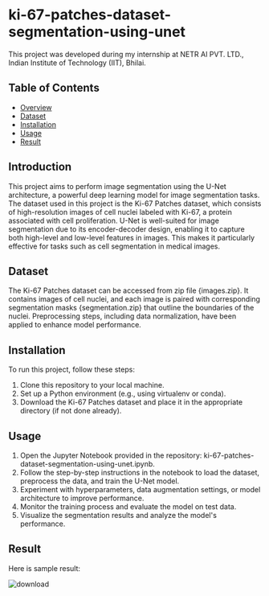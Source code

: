 # ki-67-patches-dataset-segmentation-using-unet

This project was developed during my internship at NETR AI PVT. LTD., Indian Institute of Technology (IIT), Bhilai.

## Table of Contents

- [Overview](#Overview)
- [Dataset](#Dataset)
- [Installation](#installation)
- [Usage](#usage)
- [Result](#result)

## Introduction

This project aims to perform image segmentation using the U-Net architecture, a powerful deep learning model for image segmentation tasks. The dataset used in this project is the Ki-67 Patches dataset, which consists of high-resolution images of cell nuclei labeled with Ki-67, a protein associated with cell proliferation.
U-Net is well-suited for image segmentation due to its encoder-decoder design, enabling it to capture both high-level and low-level features in images. This makes it particularly effective for tasks such as cell segmentation in medical images. 

## Dataset

The Ki-67 Patches dataset can be accessed from zip file {images.zip}. It contains images of cell nuclei, and each image is paired with corresponding segmentation masks {segmentation.zip} that outline the boundaries of the nuclei. Preprocessing steps, including data  normalization, have been applied to enhance model performance.

## Installation

To run this project, follow these steps:

1. Clone this repository to your local machine.
2. Set up a Python environment (e.g., using virtualenv or conda).
3. Download the Ki-67 Patches dataset and place it in the appropriate directory (if not done already).

## Usage

1. Open the Jupyter Notebook provided in the repository: ki-67-patches-dataset-segmentation-using-unet.ipynb.
2. Follow the step-by-step instructions in the notebook to load the dataset, preprocess the data, and train the U-Net model.
3. Experiment with hyperparameters, data augmentation settings, or model architecture to improve performance.
4. Monitor the training process and evaluate the model on test data.
5. Visualize the segmentation results and analyze the model's performance.

## Result

Here is sample result:

![download](https://github.com/SumanBaghel/ki-67-patches-dataset-segmentation-using-unet/assets/89180252/bb159cc0-6c18-40b0-a549-b60192baece9)






